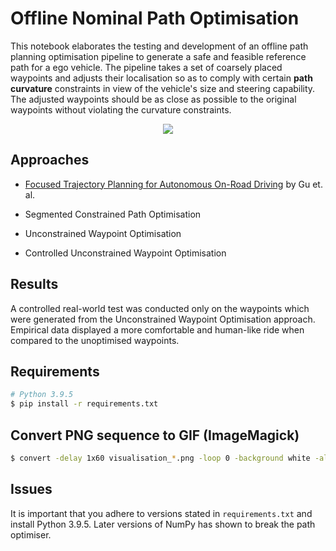 # Offline Nominal Path Optimisation

This notebook elaborates the testing and development of an offline path planning optimisation pipeline to generate a safe and feasible reference path for a ego vehicle. The pipeline takes a set of coarsely placed waypoints and adjusts their localisation so as to comply with certain **path curvature** constraints in view of the vehicle's size and steering capability. The adjusted waypoints should be as close as possible to the original waypoints without violating the curvature constraints.

<div align="center">
	<img src="resources/vis.gif" />
</div>

## Approaches

- [Focused Trajectory Planning for Autonomous On-Road Driving](https://www.ri.cmu.edu/pub_files/2013/6/IV2013-Tianyu.pdf) by Gu et. al.

- Segmented Constrained Path Optimisation

- Unconstrained Waypoint Optimisation

- Controlled Unconstrained Waypoint Optimisation

## Results

A controlled real-world test was conducted only on the waypoints which were generated from the Unconstrained Waypoint Optimisation approach. Empirical data displayed a more comfortable and human-like ride when compared to the unoptimised waypoints.

## Requirements

```bash
# Python 3.9.5
$ pip install -r requirements.txt
```

## Convert PNG sequence to GIF (ImageMagick)

```bash
$ convert -delay 1x60 visualisation_*.png -loop 0 -background white -alpha remove vis.gif
```

## Issues
It is important that you adhere to versions stated in `requirements.txt` and install Python 3.9.5. Later versions of NumPy has shown to break the path optimiser.
